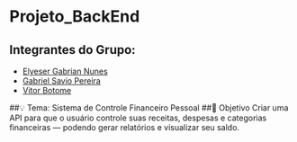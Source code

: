 # Projeto_BackEnd

## Integrantes do Grupo:

<ul>
    <li>
        <a href="https://github.com/ElyeserGabrian">Elyeser Gabrian Nunes</a>
    </li>
    <li>
        <a href="https://github.com/GabrielSavioPereira">Gabriel Savio Pereira</a>
    </li>
    <li>
        <a href="https://github.com/VitorBotome">Vitor Botome</a>
    </li>
</ul>

##💡 Tema: 
Sistema de Controle Financeiro Pessoal
##🎯 Objetivo
Criar uma API para que o usuário controle suas receitas, despesas e categorias financeiras — podendo gerar relatórios e visualizar seu saldo.
